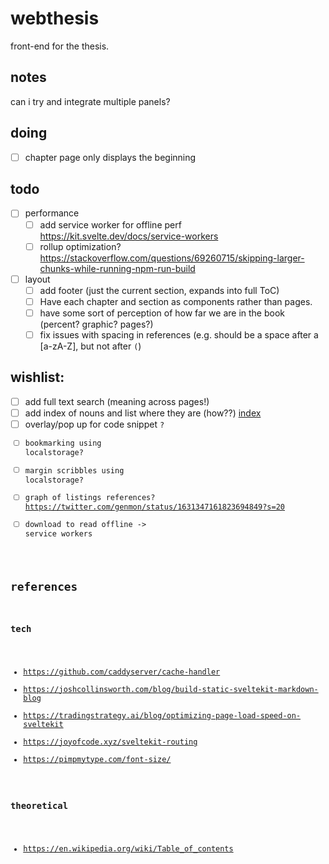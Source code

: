# webthesis

front-end for the thesis.

## notes

can i try and integrate multiple panels?

## doing

- [ ] chapter page only displays the beginning

## todo
- [ ] performance
  - [ ] add service worker for offline perf https://kit.svelte.dev/docs/service-workers
  - [ ] rollup optimization? https://stackoverflow.com/questions/69260715/skipping-larger-chunks-while-running-npm-run-build
- [ ] layout
  - [ ] add footer (just the current section, expands into full ToC)
  - [ ] Have each chapter and section as components rather than pages.
  - [ ] have some sort of perception of how far we are in the book (percent? graphic? pages?)
  - [ ] fix issues with spacing in references (e.g. should be a space after a [a-zA-Z], but not after `(`)

## wishlist:
  - [ ] add full text search (meaning across pages!)
  - [ ] add index of nouns and list where they are (how??) [index](https://en.wikipedia.org/wiki/Index_(publishing))
  - [ ] overlay/pop up for code snippet <Code/>?
  - [ ] bookmarking using localstorage?
  - [ ] margin scribbles using localstorage?
  - [ ] graph of listings references? https://twitter.com/genmon/status/1631347161823694849?s=20
  - [ ] download to read offline -> service workers

## references

### tech

- https://github.com/caddyserver/cache-handler
- https://joshcollinsworth.com/blog/build-static-sveltekit-markdown-blog
- https://tradingstrategy.ai/blog/optimizing-page-load-speed-on-sveltekit
- https://joyofcode.xyz/sveltekit-routing
- https://pimpmytype.com/font-size/

### theoretical

- https://en.wikipedia.org/wiki/Table_of_contents
